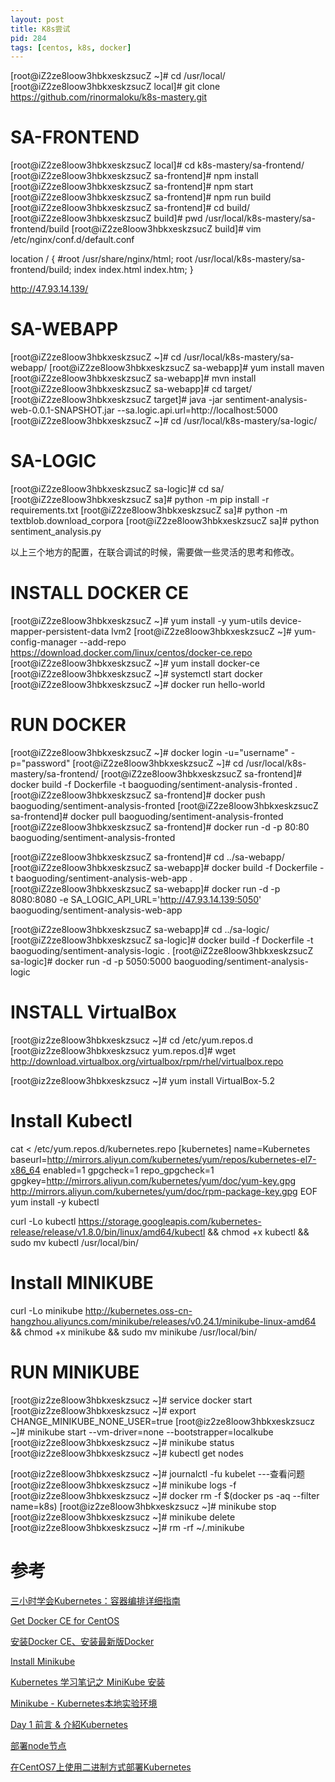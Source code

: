 ```yaml
---
layout: post
title: K8s尝试
pid: 284
tags: [centos, k8s, docker]
---
```


[root@iZ2ze8loow3hbkxeskzsucZ ~]# cd /usr/local/
[root@iZ2ze8loow3hbkxeskzsucZ local]# git clone https://github.com/rinormaloku/k8s-mastery.git

# SA-FRONTEND

[root@iZ2ze8loow3hbkxeskzsucZ local]# cd k8s-mastery/sa-frontend/
[root@iZ2ze8loow3hbkxeskzsucZ sa-frontend]# npm install
[root@iZ2ze8loow3hbkxeskzsucZ sa-frontend]# npm start
[root@iZ2ze8loow3hbkxeskzsucZ sa-frontend]# npm run build
[root@iZ2ze8loow3hbkxeskzsucZ sa-frontend]# cd build/
[root@iZ2ze8loow3hbkxeskzsucZ build]# pwd
/usr/local/k8s-mastery/sa-frontend/build
[root@iZ2ze8loow3hbkxeskzsucZ build]# vim /etc/nginx/conf.d/default.conf

location / {
	#root   /usr/share/nginx/html;
	root   /usr/local/k8s-mastery/sa-frontend/build;
	index  index.html index.htm;
}

http://47.93.14.139/



# SA-WEBAPP

[root@iZ2ze8loow3hbkxeskzsucZ ~]# cd /usr/local/k8s-mastery/sa-webapp/
[root@iZ2ze8loow3hbkxeskzsucZ sa-webapp]# yum install maven
[root@iZ2ze8loow3hbkxeskzsucZ sa-webapp]# mvn install
[root@iZ2ze8loow3hbkxeskzsucZ sa-webapp]# cd target/
[root@iZ2ze8loow3hbkxeskzsucZ target]# java -jar sentiment-analysis-web-0.0.1-SNAPSHOT.jar --sa.logic.api.url=http://localhost:5000
[root@iZ2ze8loow3hbkxeskzsucZ ~]# cd /usr/local/k8s-mastery/sa-logic/



# SA-LOGIC

[root@iZ2ze8loow3hbkxeskzsucZ sa-logic]# cd sa/
[root@iZ2ze8loow3hbkxeskzsucZ sa]# python -m pip install -r requirements.txt 
[root@iZ2ze8loow3hbkxeskzsucZ sa]# python -m textblob.download_corpora
[root@iZ2ze8loow3hbkxeskzsucZ sa]# python sentiment_analysis.py 

以上三个地方的配置，在联合调试的时候，需要做一些灵活的思考和修改。


# INSTALL DOCKER CE

[root@iZ2ze8loow3hbkxeskzsucZ ~]# yum install -y yum-utils device-mapper-persistent-data lvm2
[root@iZ2ze8loow3hbkxeskzsucZ ~]# yum-config-manager --add-repo https://download.docker.com/linux/centos/docker-ce.repo
[root@iZ2ze8loow3hbkxeskzsucZ ~]# yum install docker-ce
[root@iZ2ze8loow3hbkxeskzsucZ ~]# systemctl start docker
[root@iZ2ze8loow3hbkxeskzsucZ ~]# docker run hello-world


# RUN DOCKER
[root@iZ2ze8loow3hbkxeskzsucZ ~]# docker login -u="username" -p="password"
[root@iZ2ze8loow3hbkxeskzsucZ ~]# cd /usr/local/k8s-mastery/sa-frontend/
[root@iZ2ze8loow3hbkxeskzsucZ sa-frontend]# docker build -f Dockerfile -t baoguoding/sentiment-analysis-fronted .
[root@iZ2ze8loow3hbkxeskzsucZ sa-frontend]# docker push baoguoding/sentiment-analysis-fronted
[root@iZ2ze8loow3hbkxeskzsucZ sa-frontend]# docker pull baoguoding/sentiment-analysis-fronted
[root@iZ2ze8loow3hbkxeskzsucZ sa-frontend]# docker run -d -p 80:80 baoguoding/sentiment-analysis-fronted

[root@iZ2ze8loow3hbkxeskzsucZ sa-frontend]# cd ../sa-webapp/
[root@iZ2ze8loow3hbkxeskzsucZ sa-webapp]# docker build -f Dockerfile -t baoguoding/sentiment-analysis-web-app .
[root@iZ2ze8loow3hbkxeskzsucZ sa-webapp]# docker run -d -p 8080:8080 -e SA_LOGIC_API_URL='http://47.93.14.139:5050' baoguoding/sentiment-analysis-web-app

[root@iZ2ze8loow3hbkxeskzsucZ sa-webapp]# cd ../sa-logic/
[root@iZ2ze8loow3hbkxeskzsucZ sa-logic]# docker build -f Dockerfile -t baoguoding/sentiment-analysis-logic .
[root@iZ2ze8loow3hbkxeskzsucZ sa-logic]# docker run -d -p 5050:5000 baoguoding/sentiment-analysis-logic


# INSTALL VirtualBox

[root@iz2ze8loow3hbkxeskzsucz ~]# cd /etc/yum.repos.d
[root@iz2ze8loow3hbkxeskzsucz yum.repos.d]# wget http://download.virtualbox.org/virtualbox/rpm/rhel/virtualbox.repo


[root@iz2ze8loow3hbkxeskzsucz ~]# yum install VirtualBox-5.2



# Install Kubectl

cat <<EOF > /etc/yum.repos.d/kubernetes.repo
[kubernetes]
name=Kubernetes
baseurl=http://mirrors.aliyun.com/kubernetes/yum/repos/kubernetes-el7-x86_64
enabled=1
gpgcheck=1
repo_gpgcheck=1
gpgkey=http://mirrors.aliyun.com/kubernetes/yum/doc/yum-key.gpg http://mirrors.aliyun.com/kubernetes/yum/doc/rpm-package-key.gpg
EOF
yum install -y kubectl

curl -Lo kubectl https://storage.googleapis.com/kubernetes-release/release/v1.8.0/bin/linux/amd64/kubectl && chmod +x kubectl && sudo mv kubectl /usr/local/bin/



# Install MINIKUBE

curl -Lo minikube http://kubernetes.oss-cn-hangzhou.aliyuncs.com/minikube/releases/v0.24.1/minikube-linux-amd64 && chmod +x minikube && sudo mv minikube /usr/local/bin/

# RUN MINIKUBE
[root@iz2ze8loow3hbkxeskzsucz ~]# service docker start
[root@iz2ze8loow3hbkxeskzsucz ~]# export CHANGE_MINIKUBE_NONE_USER=true
[root@iz2ze8loow3hbkxeskzsucz ~]# minikube start --vm-driver=none --bootstrapper=localkube
[root@iz2ze8loow3hbkxeskzsucz ~]# minikube status
[root@iz2ze8loow3hbkxeskzsucz ~]# kubectl get nodes

[root@iz2ze8loow3hbkxeskzsucz ~]# journalctl -fu kubelet ---查看问题
[root@iz2ze8loow3hbkxeskzsucz ~]# minikube logs -f
[root@iz2ze8loow3hbkxeskzsucz ~]# docker rm -f $(docker ps -aq --filter name=k8s)
[root@iz2ze8loow3hbkxeskzsucz ~]# minikube stop
[root@iz2ze8loow3hbkxeskzsucz ~]# minikube delete
[root@iz2ze8loow3hbkxeskzsucz ~]# rm -rf ~/.minikube



# 参考

[三小时学会Kubernetes：容器编排详细指南](http://dockone.io/article/5132)

[Get Docker CE for CentOS](https://docs.docker.com/install/linux/docker-ce/centos/)

[安装Docker CE、安装最新版Docker](https://blog.csdn.net/chen798213337/article/details/78228299)

[Install Minikube](https://kubernetes.io/docs/tasks/tools/install-minikube/)

[Kubernetes 学习笔记之 MiniKube 安装](https://ehlxr.me/2018/01/12/kubernetes-minikube-installation/)

[Minikube - Kubernetes本地实验环境](https://yq.aliyun.com/articles/221687)


[Day 1 前言 & 介紹Kubernetes](https://ithelp.ithome.com.tw/articles/10192401)


[部署node节点](https://jimmysong.io/kubernetes-handbook/practice/node-installation.html)

[在CentOS7上使用二进制方式部署Kubernetes](https://o-my-chenjian.com/2017/04/25/Deploy-K8s-By-Source-Code-On-CentOS7/)
